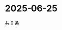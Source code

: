 # 2025-06-25

共 0 条

<!-- BEGIN ZHIHUVIDEO -->
<!-- 最后更新时间 Wed Jun 25 2025 22:12:17 GMT+0800 (China Standard Time) -->

<!-- END ZHIHUVIDEO -->
